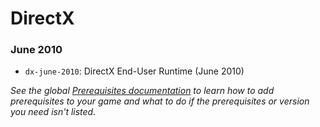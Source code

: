 
# DirectX

### June 2010

  * `dx-june-2010`: DirectX End-User Runtime (June 2010)

*See the global [Prerequisites documentation](./README.md) to learn how to add prerequisites to your game and what to do if the prerequisites or version you need isn't listed.*